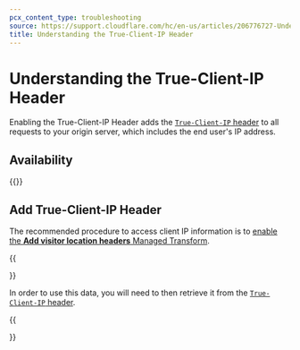 ```yaml
---
pcx_content_type: troubleshooting
source: https://support.cloudflare.com/hc/en-us/articles/206776727-Understanding-the-True-Client-IP-Header
title: Understanding the True-Client-IP Header
---
```


# Understanding the True-Client-IP Header

Enabling the True-Client-IP Header adds the [`True-Client-IP` header](/fundamentals/reference/http-request-headers/#true-client-ip-enterprise-plan-only) to all requests to your origin server, which includes the end user's IP address.

## Availability

{{<feature-table id="network.true_client_ip_header">}}

## Add True-Client-IP Header

The recommended procedure to access client IP information is to [enable the **Add visitor location headers** Managed Transform](/rules/transform/managed-transforms/reference/#add-visitor-location-headers).

{{<Aside type="note">}}

In order to use this data, you will need to then retrieve it from the [`True-Client-IP` header](/fundamentals/reference/http-request-headers/#cf-ipcountry).

{{</Aside>}}